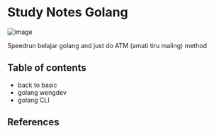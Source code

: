 # Study Notes Golang

![image](https://user-images.githubusercontent.com/70875733/198061972-7767cca1-45ef-4a18-9626-67774373af85.png)
<br>

Speedrun belajar golang and just do ATM (amati tiru maling) method

## Table of contents

- back to basic
- golang wengdev
- golang CLI

## References
